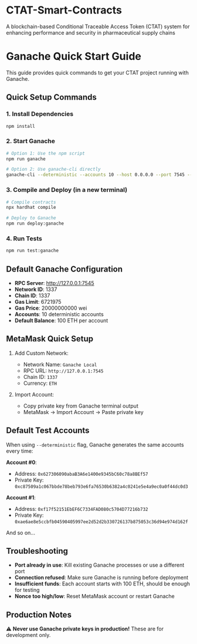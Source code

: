 # CTAT-Smart-Contracts
 A blockchain-based Conditional Traceable Access Token (CTAT) system for enhancing performance and security in pharmaceutical supply chains


# Ganache Quick Start Guide

This guide provides quick commands to get your CTAT project running with Ganache.

## Quick Setup Commands

### 1. Install Dependencies
```bash
npm install
```

### 2. Start Ganache
```bash
# Option 1: Use the npm script
npm run ganache

# Option 2: Use ganache-cli directly
ganache-cli --deterministic --accounts 10 --host 0.0.0.0 --port 7545 --networkId 1337
```

### 3. Compile and Deploy (in a new terminal)
```bash
# Compile contracts
npx hardhat compile

# Deploy to Ganache
npm run deploy:ganache
```

### 4. Run Tests
```bash
npm run test:ganache
```

## Default Ganache Configuration

- **RPC Server**: http://127.0.0.1:7545
- **Network ID**: 1337
- **Chain ID**: 1337
- **Gas Limit**: 6721975
- **Gas Price**: 20000000000 wei
- **Accounts**: 10 deterministic accounts
- **Default Balance**: 100 ETH per account

## MetaMask Quick Setup

1. Add Custom Network:
   - Network Name: `Ganache Local`
   - RPC URL: `http://127.0.0.1:7545`
   - Chain ID: `1337`
   - Currency: `ETH`

2. Import Account:
   - Copy private key from Ganache terminal output
   - MetaMask → Import Account → Paste private key

## Default Test Accounts

When using `--deterministic` flag, Ganache generates the same accounts every time:

**Account #0**: 
- Address: `0x627306090abaB3A6e1400e9345bC60c78a8BEf57`
- Private Key: `0xc87509a1c067bbde78beb793e6fa76530b6382a4c0241e5e4a9ec0a0f44dc0d3`

**Account #1**: 
- Address: `0xf17f52151EbEF6C7334FAD080c5704D77216b732`
- Private Key: `0xae6ae8e5ccbfb04590405997ee2d52d2b330726137b875053c36d94e974d162f`

And so on...

## Troubleshooting

- **Port already in use**: Kill existing Ganache processes or use a different port
- **Connection refused**: Make sure Ganache is running before deployment
- **Insufficient funds**: Each account starts with 100 ETH, should be enough for testing
- **Nonce too high/low**: Reset MetaMask account or restart Ganache

## Production Notes

⚠️ **Never use Ganache private keys in production!** These are for development only.

 
